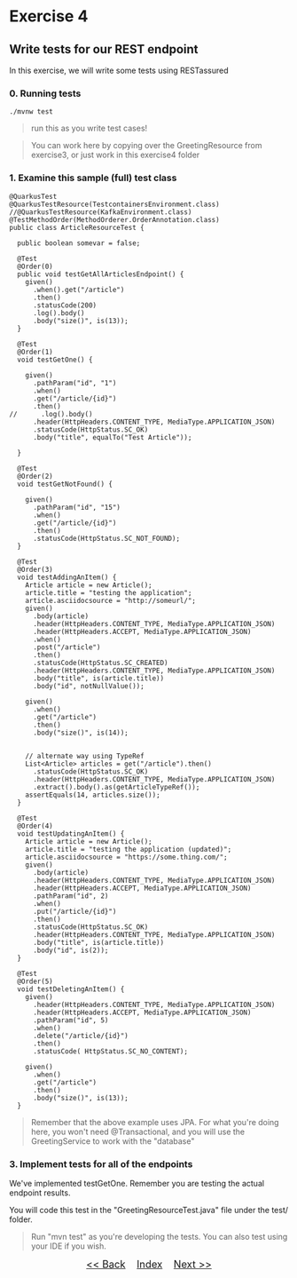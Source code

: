 # Exercise 4
## Write tests for our REST endpoint

In this exercise, we will write some tests using RESTassured

### 0. Running tests


   ```
   ./mvnw test
   ```

> run this as you write test cases!

> You can work here by copying over the GreetingResource from exercise3, or just work in this exercise4 folder

### 1. Examine this sample (full) test class

``` 
@QuarkusTest
@QuarkusTestResource(TestcontainersEnvironment.class)
//@QuarkusTestResource(KafkaEnvironment.class)
@TestMethodOrder(MethodOrderer.OrderAnnotation.class)
public class ArticleResourceTest {

  public boolean somevar = false;

  @Test
  @Order(0)
  public void testGetAllArticlesEndpoint() {
    given()
      .when().get("/article")
      .then()
      .statusCode(200)
      .log().body()
      .body("size()", is(13));
  }

  @Test
  @Order(1)
  void testGetOne() {

    given()
      .pathParam("id", "1")
      .when()
      .get("/article/{id}")
      .then()
//      .log().body()
      .header(HttpHeaders.CONTENT_TYPE, MediaType.APPLICATION_JSON)
      .statusCode(HttpStatus.SC_OK)
      .body("title", equalTo("Test Article"));

  }

  @Test
  @Order(2)
  void testGetNotFound() {

    given()
      .pathParam("id", "15")
      .when()
      .get("/article/{id}")
      .then()
      .statusCode(HttpStatus.SC_NOT_FOUND);
  }

  @Test
  @Order(3)
  void testAddingAnItem() {
    Article article = new Article();
    article.title = "testing the application";
    article.asciidocsource = "http://someurl/";
    given()
      .body(article)
      .header(HttpHeaders.CONTENT_TYPE, MediaType.APPLICATION_JSON)
      .header(HttpHeaders.ACCEPT, MediaType.APPLICATION_JSON)
      .when()
      .post("/article")
      .then()
      .statusCode(HttpStatus.SC_CREATED)
      .header(HttpHeaders.CONTENT_TYPE, MediaType.APPLICATION_JSON)
      .body("title", is(article.title))
      .body("id", notNullValue());

    given()
      .when()
      .get("/article")
      .then()
      .body("size()", is(14));


    // alternate way using TypeRef
    List<Article> articles = get("/article").then()
      .statusCode(HttpStatus.SC_OK)
      .header(HttpHeaders.CONTENT_TYPE, MediaType.APPLICATION_JSON)
      .extract().body().as(getArticleTypeRef());
    assertEquals(14, articles.size());
  }

  @Test
  @Order(4)
  void testUpdatingAnItem() {
    Article article = new Article();
    article.title = "testing the application (updated)";
    article.asciidocsource = "https://some.thing.com/";
    given()
      .body(article)
      .header(HttpHeaders.CONTENT_TYPE, MediaType.APPLICATION_JSON)
      .header(HttpHeaders.ACCEPT, MediaType.APPLICATION_JSON)
      .pathParam("id", 2)
      .when()
      .put("/article/{id}")
      .then()
      .statusCode(HttpStatus.SC_OK)
      .header(HttpHeaders.CONTENT_TYPE, MediaType.APPLICATION_JSON)
      .body("title", is(article.title))
      .body("id", is(2));
  }

  @Test
  @Order(5)
  void testDeletingAnItem() {
    given()
      .header(HttpHeaders.CONTENT_TYPE, MediaType.APPLICATION_JSON)
      .header(HttpHeaders.ACCEPT, MediaType.APPLICATION_JSON)
      .pathParam("id", 5)
      .when()
      .delete("/article/{id}")
      .then()
      .statusCode( HttpStatus.SC_NO_CONTENT);

    given()
      .when()
      .get("/article")
      .then()
      .body("size()", is(13));
  }
```
> Remember that the above example uses JPA. For what you're doing here, you won't need @Transactional, and you will use the GreetingService to work with the "database"

### 3. Implement tests for all of the endpoints  

We've implemented testGetOne. Remember you are testing the actual endpoint results.

You will code this test in the "GreetingResourceTest.java" file under the test/ folder.

> Run "mvn test" as you're developing the tests. You can also test using your IDE if you wish.



<p  align="center">
	<font size="4">
 		<a href="../exercise3/"><< Back</a>&nbsp;&nbsp;&nbsp;&nbsp;<a href="/../../">Index</a>&nbsp;&nbsp;&nbsp;&nbsp;<a href="../exercise5/">Next >></a></td>
 </font>
</p>
